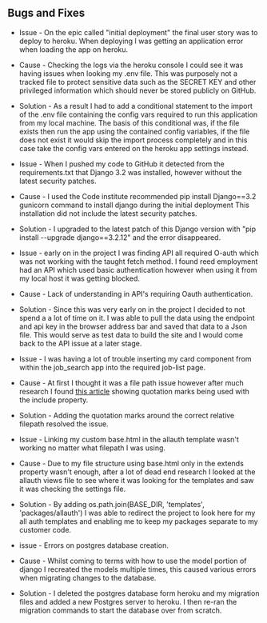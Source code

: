 
## Bugs and Fixes
* Issue - On the epic  called "initial deployment"  the final user story was to deploy to heroku. When deploying I was getting an application error 
when loading the app on heroku.
* Cause - Checking the logs via the heroku console I could see it was having issues when looking my .env file. This was purposely not a tracked file 
to protect sensitive data such as the SECRET KEY and other privileged information which should never be stored publicly on GitHub. 
* Solution - As a result I had to add a conditional statement to the import of the .env file containing the config vars required to run this application
from my local machine. The basis of this conditional was, if the file exists then run the app using the contained config variables, if the file does not exist it would skip the import process
completely and in this case take the config vars entered on the heroku app settings instead.

* Issue - When I pushed my code to GitHub it detected from the requirements.txt that Django 3.2 was installed, however without the latest security patches.
* Cause - I used the Code institute recommended pip install Django==3.2 gunicorn command to install django during the initial deployment This installation did not include the latest security patches.
* Solution - I upgraded to the latest patch of this Django version with "pip install --upgrade django==3.2.12" and the error disappeared.

* Issue - early on in the project I was finding API all required O-auth which was not working with the taught fetch method. I found reed employment had an API which used basic authentication however when using it from my local host it was getting blocked.
* Cause - Lack of understanding in API's requiring Oauth authentication.
* Solution - Since this was very early on in the project I decided to not spend a a lot of time on it. I was able to pull the data using the endpoint and api key in the browser address bar and saved that data to a Json file. This would serve as test data to build the site and I would come back to the API issue at a later stage.

* Issue - I was having a lot of trouble inserting my card component from within the job_search app into the required job-list page.
* Cause - At first I thought it was a file path issue however after much research I found [this article](https://www.geeksforgeeks.org/include-django-template-tags/) showing quotation marks being used with the include property.
* Solution - Adding the quotation marks around the correct relative filepath resolved the issue.

* Issue - Linking my custom base.html in the allauth template wasn't working no matter what filepath I was using.
* Cause - Due to my file structure using base.html only in the extends property wasn't enough, after a lot of dead end research I looked at the allauth views file to see where it was looking for the templates and saw it was checking the settings file.
* Solution - By adding os.path.join(BASE_DIR, 'templates', 'packages/allauth') I was able to redirect the project to look here for my all auth templates and enabling me to keep my packages separate to my customer code.

* issue - Errors on postgres database creation.
* Cause - Whilst coming to terms with how to use the model portion of django I recreated the models multiple times, this caused various errors when migrating changes to the database.
* Solution - I deleted the postgres database form heroku and my migration files and added a new Postgres server to heroku. I then re-ran the migration commands to start the database over from scratch.